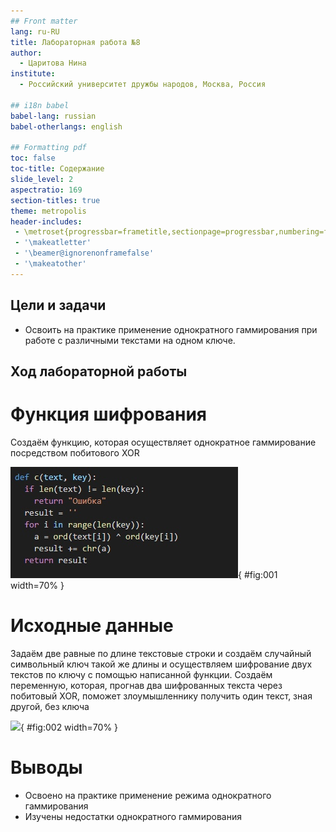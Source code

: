 ```yaml
---
## Front matter
lang: ru-RU
title: Лабораторная работа №8
author: 
  - Царитова Нина
institute:
  - Российский университет дружбы народов, Москва, Россия

## i18n babel
babel-lang: russian
babel-otherlangs: english

## Formatting pdf
toc: false
toc-title: Содержание
slide_level: 2
aspectratio: 169
section-titles: true
theme: metropolis
header-includes:
 - \metroset{progressbar=frametitle,sectionpage=progressbar,numbering=fraction}
 - '\makeatletter'
 - '\beamer@ignorenonframefalse'
 - '\makeatother'
---
```



## Цели и задачи

- Освоить на практике применение однократного гаммирования при работе с различными текстами на одном ключе.

## Ход лабораторной работы

# Функция шифрования

Cоздаём функцию, которая осуществляет однократное гаммирование посредством побитового XOR

![](image/1.jpg){ #fig:001 width=70% }

# Исходные данные

Задаём две равные по длине текстовые строки и создаём случайный символьный ключ такой же длины и осуществляем шифрование двух текстов по ключу с помощью написанной функции.
Создаём переменную, которая, прогнав два шифрованных текста через побитовый XOR, поможет злоумышленнику получить один текст, зная другой, без ключа

![](image/2.jpg){ #fig:002 width=70% }

# Выводы

- Освоено на практике применение режима однократного гаммирования
- Изучены недостатки однократного гаммирования


